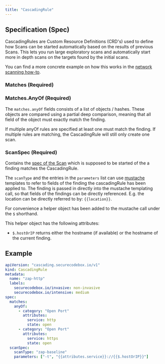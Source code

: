 ```yaml
---
title: "CascadingRule"
---
```


## Specification (Spec)

CascadingRules are Custom Resource Definitions (CRD's) used to define how Scans can be started automatically based on the results of previous Scans. This lets you run large exploratory scans and automatically start more in depth scans on the targets found by the initial scans.

You can find a more concrete example on how this works in the [network scanning how-to](/docs/how-tos/scanning-networks).

### Matches (Required)

### Matches.AnyOf (Required)

The `matches.anyOf` fields consists of a list of objects / hashes.
These objects are compared using a partial deep comparison, meaning that all field of the object must exactly match the finding.

If multiple anyOf rules are specified at least one must match the finding. 
If multiple rules are matching, the CascadingRule will still only create one scan.

### ScanSpec (Required)

Contains the [spec of the Scan](/docs/api/crds/scan#specification-spec) which is supposed to be started of the a finding matches the CascadingRule.

The `scanType` and the entries in the `parameters` list  can use [mustache](https://mustache.github.io/mustache.5.html) templates to refer to fields of the finding the cascadingRule has been applied to. The finding is passed in directly into the mustache templating call, so that fields of the findings can be directly referenced. E.g. the location can be directly referred to by: `{{location}}`.

For convenience a helper object has been added to the mustache call under the `$` shorthand.

This helper object has the following attributes:

- `$.hostOrIP` returns either the hostname (if available) or the hostname of the current finding.

## Example

```yaml
apiVersion: "cascading.securecodebox.io/v1"
kind: CascadingRule
metadata:
  name: "zap-http"
  labels:
    securecodebox.io/invasive: non-invasive
    securecodebox.io/intensive: medium
spec:
  matches:
    anyOf:
      - category: "Open Port"
        attributes:
          service: http
          state: open
      - category: "Open Port"
        attributes:
          service: https
          state: open
  scanSpec:
    scanType: "zap-baseline"
    parameters: ["-t", "{{attributes.service}}://{{$.hostOrIP}}"]
```
